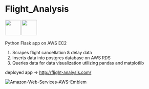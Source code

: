 # Flight_Analysis
<div id="badges">
  <img src="https://user-images.githubusercontent.com/102629027/181946301-ac3bf68f-83b9-45ee-b59c-e13785c6dc5f.png" width="50" height="50"/>
 
  <img src="https://user-images.githubusercontent.com/102629027/181937283-4e85e57e-3d2a-4fdb-9dd6-442929fe95fb.png" width="50" height="50"/>
</div>  

Python Flask app on AWS EC2

1. Scrapes flight cancellation & delay data
2. Inserts data into postgres database on AWS RDS
3. Queries data for data visualization utilizing pandas and matplotlib

deployed app -> http://flight-analysis.com/



 ![Amazon-Web-Services-AWS-Emblem](https://user-images.githubusercontent.com/102629027/212450209-15c7080c-2224-4531-8a72-5d237fd8197a.png)
